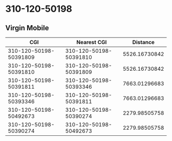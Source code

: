 # 310-120-50198
## Virgin Mobile


| CGI | Nearest CGI | Distance |
|-----|-------------|----------|
| 310-120-50198-50391809 | 310-120-50198-50391810 | 5526.16730842 |
| 310-120-50198-50391810 | 310-120-50198-50391809 | 5526.16730842 |
| 310-120-50198-50391811 | 310-120-50198-50393346 | 7663.01296683 |
| 310-120-50198-50393346 | 310-120-50198-50391811 | 7663.01296683 |
| 310-120-50198-50492673 | 310-120-50198-50390274 | 2279.98505758 |
| 310-120-50198-50390274 | 310-120-50198-50492673 | 2279.98505758 |
